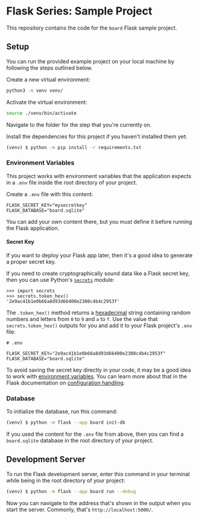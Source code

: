 # Flask Series: Sample Project

This repository contains the code for the `board` Flask sample project.

## Setup

You can run the provided example project on your local machine by following the steps outlined below.

Create a new virtual environment:

```bash
python3 -m venv venv/
```

Activate the virtual environment:

```bash
source ./venv/bin/activate
```

Navigate to the folder for the step that you're currently on.

Install the dependencies for this project if you haven't installed them yet:

```bash
(venv) $ python -m pip install -r requirements.txt
```

### Environment Variables

This project works with environment variables that the application expects in a `.env` file inside the root directory of your project.

Create a `.env` file with this content:

```
FLASK_SECRET_KEY="mysecretkey"
FLASK_DATABASE="board.sqlite"
```

You can add your own content there, but you must define it before running the Flask application.

#### Secret Key

If you want to deploy your Flask app later, then it's a good idea to generate a proper secret key.

If you need to create cryptographically sound data like a Flask secret key, then you can use Python's [`secrets`](https://docs.python.org/3/library/secrets.html) module:

```pycon
>>> import secrets
>>> secrets.token_hex()
'2e9ac41b1e0b66a8d93d66400e2300c4b4c2953f'
```

The `.token_hex()` method returns a [hexadecimal](https://en.wikipedia.org/wiki/Hexadecimal) string containing random numbers and letters from `0` to `9` and `a` to `f`. Use the value that `secrets.token_hex()` outputs for you and add it to your Flask project's `.env` file:

```
# .env

FLASK_SECRET_KEY="2e9ac41b1e0b66a8d93d66400e2300c4b4c2953f"
FLASK_DATABASE="board.sqlite"

```

To avoid saving the secret key directly in your code, it may be a good idea to work with [environment variables](https://12factor.net/config). You can learn more about that in the Flask documentation on [configuration handling](https://flask.palletsprojects.com/en/2.3.x/config/).

### Database

To initialize the database, run this command:

```bash
(venv) $ python -m flask --app board init-db
```

If you used the content for the `.env` file from above, then you can find a `board.sqlite` database in the root directory of your project.

## Development Server

To run the Flask development server, enter this command in your terminal while being in the root directory of your project:

```bash
(venv) $ python -m flask --app board run --debug
```

Now you can navigate to the address that's shown in the output when you start the server. Commonly, that's `http://localhost:5000/`.
